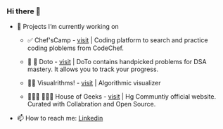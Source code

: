 ### Hi there 👋
- 🔭 Projects I’m currently working on

    - ✅ Chef'sCamp - [visit](https://chefscamp.tech) | Coding platform to search and practice coding ploblems from CodeChef.
    
    - 🤜 🤛 Doto - [visit](https://dotodsa.netlify.app) | DoTo contains handpicked problems for DSA 
        mastery. It allows you to track your progress.

    - 👌🏼 Visualrithms! - [visit](https://visualrithms.netlify.app) | Algorithmic visualizer

    - 👨🏽‍💻 👩🏽‍💻 House of Geeks - [visit](https://houseofgeeks.netlify.app) | Hg Communtiy official website. Curated with Collabration and Open Source.
        
- 📫 How to reach me: [Linkedin](https://linkedin.com/in/ankiiitraj)
